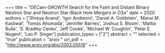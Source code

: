+++
title = "DECam-GROWTH Search for the Faint and Distant Binary Neutron Star and Neutron Star-Black Hole Mergers in O3a"
date = 2020
authors = ['Shreya Anand', 'Igor Andreoni', 'Daniel A. Goldstein', 'Mansi M. Kasliwal', 'Tomás Ahumada', 'Jennifer Barnes', 'Joshua S. Bloom', 'Mattia Bulla', 'S. Bradley Cenko', 'Jeff Cooke', 'Michael W. Coughlin', 'Peter E. Nugent', 'Leo P. Singer']
publication_types = ["2"]
abstract = ""
selected = "true"
publication = "arxiv "
url_pdf = "http://www.arxiv.org/abs/2003.05516"
+++

